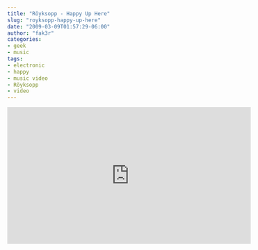 ```yaml
---
title: "Röyksopp - Happy Up Here"
slug: "royksopp-happy-up-here"
date: "2009-03-09T01:57:29-06:00"
author: "fak3r"
categories:
- geek
- music
tags:
- electronic
- happy
- music video
- Röyksopp
- video
---
```


<iframe width="560" height="315" src="https://www.youtube.com/embed/51Bpx63wkbA" frameborder="0" allow="accelerometer; autoplay; encrypted-media; gyroscope; picture-in-picture" allowfullscreen></iframe>



